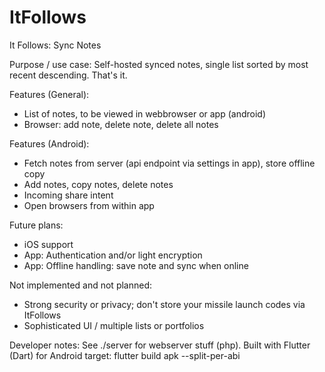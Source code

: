 # ItFollows
It Follows: Sync Notes

Purpose / use case:
Self-hosted synced notes, single list sorted by most recent descending. That's it.

Features (General):
- List of notes, to be viewed in webbrowser or app (android)
- Browser: add note, delete note, delete all notes

Features (Android):
- Fetch notes from server (api endpoint via settings in app), store offline copy
- Add notes, copy notes, delete notes
- Incoming share intent
- Open browsers from within app

Future plans:
- iOS support
- App: Authentication and/or light encryption
- App: Offline handling: save note and sync when online

Not implemented and not planned:
- Strong security or privacy; don't store your missile launch codes via ItFollows
- Sophisticated UI / multiple lists or portfolios

Developer notes:
See ./server for webserver stuff (php).
Built with Flutter (Dart) for Android target: flutter build apk --split-per-abi
